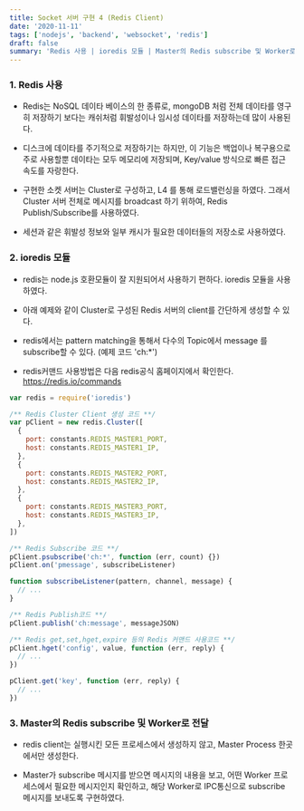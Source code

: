 ```yaml
---
title: Socket 서버 구현 4 (Redis Client)
date: '2020-11-11'
tags: ['nodejs', 'backend', 'websocket', 'redis']
draft: false
summary: 'Redis 사용 | ioredis 모듈 | Master의 Redis subscribe 및 Worker로 전달'
---
```


### 1. Redis 사용

- Redis는 NoSQL 데이타 베이스의 한 종류로, mongoDB 처럼 전체 데이타를 영구히 저장하기 보다는 캐쉬처럼 휘발성이나 임시성 데이타를 저장하는데 많이 사용된다.

- 디스크에 데이타를 주기적으로 저장하기는 하지만, 이 기능은 백업이나 복구용으로 주로 사용할뿐 데이타는 모두 메모리에 저장되며, Key/value 방식으로 빠른 접근 속도를 자랑한다.

- 구현한 소켓 서버는 Cluster로 구성하고, L4 를 통해 로드밸런싱을 하였다. 그래서 Cluster 서버 전체로 메시지를 broadcast 하기 위하여, Redis Publish/Subscribe를 사용하였다.

- 세션과 같은 휘발성 정보와 일부 캐시가 필요한 데이터들의 저장소로 사용하였다.

### 2. ioredis 모듈

- redis는 node.js 호환모듈이 잘 지원되어서 사용하기 편하다. ioredis 모듈을 사용하였다.

- 아래 예제와 같이 Cluster로 구성된 Redis 서버의 client를 간단하게 생성할 수 있다.

- redis에서는 pattern matching을 통해서 다수의 Topic에서 message 를 subscribe할 수 있다. (예제 코드 'ch:\*')

- redis커맨드 사용방법은 다음 redis공식 홈페이지에서 확인한다. https://redis.io/commands

```js
var redis = require('ioredis')

/** Redis Cluster Client 생성 코드 **/
var pClient = new redis.Cluster([
  {
    port: constants.REDIS_MASTER1_PORT,
    host: constants.REDIS_MASTER1_IP,
  },
  {
    port: constants.REDIS_MASTER2_PORT,
    host: constants.REDIS_MASTER2_IP,
  },
  {
    port: constants.REDIS_MASTER3_PORT,
    host: constants.REDIS_MASTER3_IP,
  },
])

/** Redis Subscribe 코드 **/
pClient.psubscribe('ch:*', function (err, count) {})
pClient.on('pmessage', subscribeListener)

function subscribeListener(pattern, channel, message) {
  // ...
}

/** Redis Publish코드 **/
pClient.publish('ch:message', messageJSON)

/** Redis get,set,hget,expire 등의 Redis 커맨드 사용코드 **/
pClient.hget('config', value, function (err, reply) {
  // ...
})

pClient.get('key', function (err, reply) {
  // ...
})
```

### 3. Master의 Redis subscribe 및 Worker로 전달

- redis client는 실행시킨 모든 프로세스에서 생성하지 않고, Master Process 한곳에서만 생성한다.

- Master가 subscribe 메시지를 받으면 메시지의 내용을 보고, 어떤 Worker 프로세스에서 필요한 메시지인지 확인하고, 해당 Worker로 IPC통신으로 subscribe 메시지를 보내도록 구현하였다.

